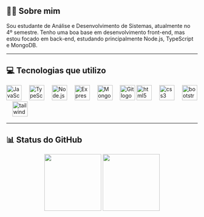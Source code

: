 <h2 align="left">👨‍💻 Sobre mim</h2>

<p align="left">
  Sou estudante de Análise e Desenvolvimento de Sistemas, atualmente no 4º semestre. Tenho uma boa base em desenvolvimento front-end, mas estou focado em back-end, estudando principalmente Node.js, TypeScript e MongoDB.
</p>

---

<h2 align="left">💻 Tecnologias que utilizo</h2>

<div align="left">
  <img src="https://cdn.jsdelivr.net/gh/devicons/devicon/icons/javascript/javascript-plain.svg" height="40" alt="JavaScript logo" />
  <img width="12" />
  <img src="https://cdn.jsdelivr.net/gh/devicons/devicon/icons/typescript/typescript-original.svg" height="40" alt="TypeScript logo" />
  <img width="12" />
  <img src="https://cdn.jsdelivr.net/gh/devicons/devicon/icons/nodejs/nodejs-original.svg" height="40" alt="Node.js logo" />
  <img width="12" />
  <img src="https://cdn.jsdelivr.net/gh/devicons/devicon/icons/express/express-original.svg" height="40" alt="Express logo" />
  <img width="12" />
  <img src="https://cdn.jsdelivr.net/gh/devicons/devicon/icons/mongodb/mongodb-original.svg" height="40" alt="MongoDB logo" />
  <img width="12" />
  <img src="https://cdn.jsdelivr.net/gh/devicons/devicon/icons/git/git-original.svg" height="40" alt="Git logo" />

  <img src="https://cdn.jsdelivr.net/gh/devicons/devicon/icons/html5/html5-original.svg" height="40" alt="html5 logo"  />
  <img width="12" />
  <img src="https://cdn.jsdelivr.net/gh/devicons/devicon/icons/css3/css3-original.svg" height="40" alt="css3 logo"  />
  <img width="12" />
  <img src="https://cdn.jsdelivr.net/gh/devicons/devicon/icons/bootstrap/bootstrap-original.svg" height="40" alt="bootstrap logo"  />
  <img width="12" />
  <img src="https://skillicons.dev/icons?i=tailwind" height="40" alt="tailwindcss logo"  />
</div>

---

<h2 align="left">📊 Status do GitHub</h2>

<div align="center">
  <img src="https://github-readme-stats.vercel.app/api?username=NatanPantoja&hide_title=false&hide_rank=false&show_icons=true&include_all_commits=true&count_private=true&theme=blue-green&locale=pt-br&custom_title=NatanPantoja&hide_border=false" height="150" />
  <img src="https://github-readme-stats.vercel.app/api/top-langs?username=NatanPantoja&layout=compact&langs_count=6&theme=gotham&hide_border=false" height="150" />
</div>

